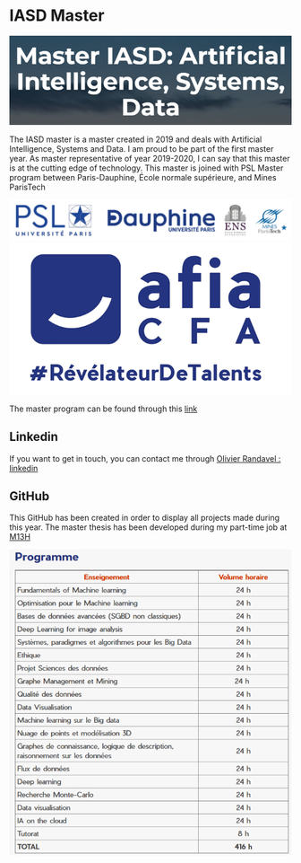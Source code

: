 # IASD Master

![Alt text](IASD.png?raw=true "Title")

The IASD master is a master created in 2019 and deals with Artificial Intelligence, Systems and Data. 
I am proud to be part of the first master year. As master representative of year 2019-2020, I can say that this master 
is at the cutting edge of technology. This master is joined with PSL Master program between Paris-Dauphine, École 
normale supérieure, and Mines ParisTech
 
![Alt text](logo_dauphine.png?raw=true "Title")
![Alt text](AFIA.png?raw=true "Title")

The master program can be found through this [link](https://www.lamsade.dauphine.fr/wp/iasd/en/)

## Linkedin

If you want to get in touch, you can contact me through [Olivier Randavel : linkedin](https://www.linkedin.com/in/olivier-randavel/)

## GitHub

This GitHub has been created in order to display all projects made during this year. The master thesis has been developed
during my part-time job at [M13H](https://www.m13h.com/fr/)

![Alt text](program.png?raw=true "Title")
